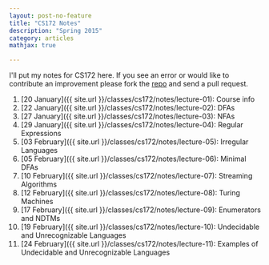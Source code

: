 ```yaml
---
layout: post-no-feature
title: "CS172 Notes"
description: "Spring 2015"
category: articles
mathjax: true

---
```


I'll put my notes for CS172 here. If you see an error or would like to contribute an improvement please fork the [repo](https://github.com/ddinh/cs172-notes) and send a pull request.

1. [20 January]({{ site.url }}/classes/cs172/notes/lecture-01): Course info
2. [22 January]({{ site.url }}/classes/cs172/notes/lecture-02): DFAs
3. [27 January]({{ site.url }}/classes/cs172/notes/lecture-03): NFAs
4. [29 January]({{ site.url }}/classes/cs172/notes/lecture-04): Regular Expressions
5. [03 February]({{ site.url }}/classes/cs172/notes/lecture-05): Irregular Languages
6. [05 February]({{ site.url }}/classes/cs172/notes/lecture-06): Minimal DFAs 
7. [10 February]({{ site.url }}/classes/cs172/notes/lecture-07): Streaming Algorithms
8. [12 February]({{ site.url }}/classes/cs172/notes/lecture-08): Turing Machines
9. [17 February]({{ site.url }}/classes/cs172/notes/lecture-09): Enumerators and NDTMs
10. [19 February]({{ site.url }}/classes/cs172/notes/lecture-10): Undecidable and Unrecognizable Languages
11. [24 February]({{ site.url }}/classes/cs172/notes/lecture-11): Examples of Undecidable and Unrecognizable Languages

